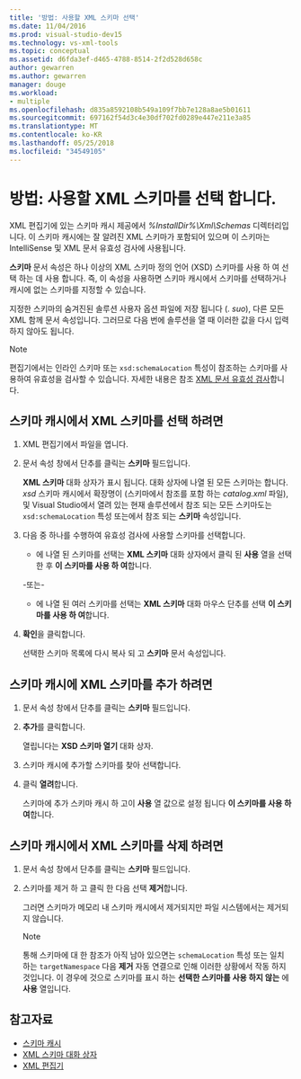 ```yaml
---
title: '방법: 사용할 XML 스키마 선택'
ms.date: 11/04/2016
ms.prod: visual-studio-dev15
ms.technology: vs-xml-tools
ms.topic: conceptual
ms.assetid: d6fda3ef-d465-4788-8514-2f2d528d658c
author: gewarren
ms.author: gewarren
manager: douge
ms.workload:
- multiple
ms.openlocfilehash: d835a8592108b549a109f7bb7e128a8ae5b01611
ms.sourcegitcommit: 697162f54d3c4e30df702fd0289e447e211e3a85
ms.translationtype: MT
ms.contentlocale: ko-KR
ms.lasthandoff: 05/25/2018
ms.locfileid: "34549105"
---
```

# <a name="how-to-select-the-xml-schemas-to-use"></a>방법: 사용할 XML 스키마를 선택 합니다.

XML 편집기에 있는 스키마 캐시 제공에서 *%InstallDir%\Xml\Schemas* 디렉터리입니다. 이 스키마 캐시에는 잘 알려진 XML 스키마가 포함되어 있으며 이 스키마는 IntelliSense 및 XML 문서 유효성 검사에 사용됩니다.

**스키마** 문서 속성은 하나 이상의 XML 스키마 정의 언어 (XSD) 스키마를 사용 하 여 선택 하는 데 사용 합니다. 즉, 이 속성을 사용하면 스키마 캐시에서 스키마를 선택하거나 캐시에 없는 스키마를 지정할 수 있습니다.

지정한 스키마의 숨겨진된 솔루션 사용자 옵션 파일에 저장 됩니다 (. *suo*), 다른 모든 XML 함께 문서 속성입니다. 그러므로 다음 번에 솔루션을 열 때 이러한 값을 다시 입력하지 않아도 됩니다.

> [!NOTE]
> 편집기에서는 인라인 스키마 또는 `xsd:schemaLocation` 특성이 참조하는 스키마를 사용하여 유효성을 검사할 수 있습니다. 자세한 내용은 참조 [XML 문서 유효성 검사](../xml-tools/xml-document-validation.md)합니다.

## <a name="to-select-an-xml-schema-from-the-schema-cache"></a>스키마 캐시에서 XML 스키마를 선택 하려면

1.  XML 편집기에서 파일을 엽니다.

2.  문서 속성 창에서 단추를 클릭는 **스키마** 필드입니다.

     **XML 스키마** 대화 상자가 표시 됩니다. 대화 상자에 나열 된 모든 스키마는 합니다. *xsd* 스키마 캐시에서 확장명이 (스키마에서 참조를 포함 하는 *catalog.xml* 파일), 및 Visual Studio에서 열려 있는 현재 솔루션에서 참조 되는 모든 스키마도는 `xsd:schemaLocation` 특성 또는에서 참조 되는 **스키마** 속성입니다.

3.  다음 중 하나를 수행하여 유효성 검사에 사용할 스키마를 선택합니다.

    -   에 나열 된 스키마를 선택는 **XML 스키마** 대화 상자에서 클릭 된 **사용** 열을 선택한 후 **이 스키마를 사용 하 여**합니다.

     -또는-

    -   에 나열 된 여러 스키마를 선택는 **XML 스키마** 대화 마우스 단추를 선택 **이 스키마를 사용 하 여**합니다.

4.  **확인**을 클릭합니다.

     선택한 스키마 목록에 다시 복사 되 고 **스키마** 문서 속성입니다.

## <a name="to-add-an-xml-schema-to-the-schema-cache"></a>스키마 캐시에 XML 스키마를 추가 하려면

1.  문서 속성 창에서 단추를 클릭는 **스키마** 필드입니다.

2.  **추가**를 클릭합니다.

     열립니다는 **XSD 스키마 열기** 대화 상자.

3.  스키마 캐시에 추가할 스키마를 찾아 선택합니다.

4.  클릭 **열려**합니다.

     스키마에 추가 스키마 캐시 하 고이 **사용** 열 값으로 설정 됩니다 **이 스키마를 사용 하 여**합니다.

## <a name="to-delete-an-xml-schema-from-the-schema-cache"></a>스키마 캐시에서 XML 스키마를 삭제 하려면

1.  문서 속성 창에서 단추를 클릭는 **스키마** 필드입니다.

2.  스키마를 제거 하 고 클릭 한 다음 선택 **제거**합니다.

     그러면 스키마가 메모리 내 스키마 캐시에서 제거되지만 파일 시스템에서는 제거되지 않습니다.

    > [!NOTE]
    > 통해 스키마에 대 한 참조가 아직 남아 있으면는 `schemaLocation` 특성 또는 일치 하는 `targetNamespace` 다음 **제거** 자동 연결으로 인해 이러한 상황에서 작동 하지 것입니다. 이 경우에 것으로 스키마를 표시 하는 **선택한 스키마를 사용 하지 않는** 에 **사용** 열입니다.

## <a name="see-also"></a>참고자료

- [스키마 캐시](../xml-tools/schema-cache.md)
- [XML 스키마 대화 상자](../xml-tools/xml-schemas-dialog-box.md)
- [XML 편집기](../xml-tools/xml-editor.md)